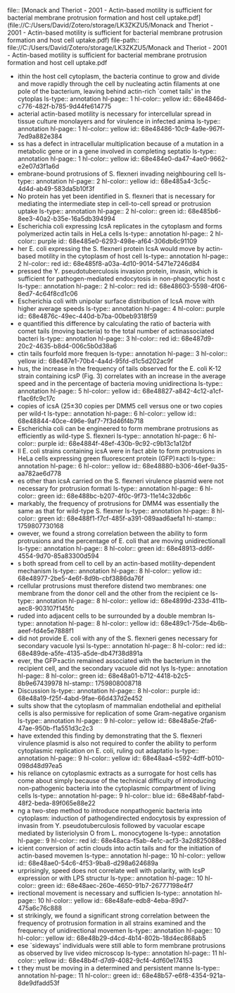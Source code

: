 file:: [Monack and Theriot - 2001 - Actin-based motility is sufficient for bacterial membrane protrusion formation and host cell uptake.pdf](file://C:/Users/David/Zotero/storage/LK3ZKZU5/Monack and Theriot - 2001 - Actin-based motility is sufficient for bacterial membrane protrusion formation and host cell uptake.pdf)
file-path:: file://C:/Users/David/Zotero/storage/LK3ZKZU5/Monack and Theriot - 2001 - Actin-based motility is sufficient for bacterial membrane protrusion formation and host cell uptake.pdf

- ithin the host cell cytoplasm, the bacteria continue to grow and divide and move rapidly through the cell by nucleating actin filaments at one pole of the bacterium, leaving behind actin-rich `comet tails' in the cytoplas
  ls-type:: annotation
  hl-page:: 1
  hl-color:: yellow
  id:: 68e4846d-c776-482f-b785-9d44fe614775
- acterial actin-based motility is necessary for intercellular spread in tissue culture monolayers and for virulence in infected anima
  ls-type:: annotation
  hl-page:: 1
  hl-color:: yellow
  id:: 68e48486-10c9-4a9e-967f-7ed9a882e384
- ss has a defect in intracellular multiplication because of a mutation in a metabolic gene or in a gene involved in completing septatio
  ls-type:: annotation
  hl-page:: 1
  hl-color:: yellow
  id:: 68e484e0-da47-4ae0-9662-e2e07d3f1a6d
- embrane-bound protrusions of S. flexneri invading neighbouring cell
  ls-type:: annotation
  hl-page:: 2
  hl-color:: yellow
  id:: 68e485a4-3c5c-4d4d-ab49-583da5b10f3f
- No protein has yet been identified in S. flexneri that is necessary for mediating the intermediate step in cell-to-cell spread or protrusion uptake
  ls-type:: annotation
  hl-page:: 2
  hl-color:: green
  id:: 68e485b6-8ee3-40a2-b35e-16a5db394994
- Escherichia coli expressing IcsA replicates in the cytoplasm and forms polymerized actin tails in HeLa cells
  ls-type:: annotation
  hl-page:: 2
  hl-color:: purple
  id:: 68e485e0-6293-498e-af64-306db6c91109
- her E. coli expressing the S. flexneri protein IcsA would move by actin-based motility in the cytoplasm of host cell
  ls-type:: annotation
  hl-page:: 2
  hl-color:: red
  id:: 68e485f8-a03a-4d10-9014-5471e7246d84
- pressed the Y. pseudotuberculosis invasion protein, invasin, which is sufficient for pathogen-mediated endocytosis in non-phagocytic host c
  ls-type:: annotation
  hl-page:: 2
  hl-color:: red
  id:: 68e48603-5598-4f06-8ed7-4c64f8cd1c06
- Escherichia coli with unipolar surface distribution of IcsA move with higher average speeds
  ls-type:: annotation
  hl-page:: 4
  hl-color:: purple
  id:: 68e4876c-49ec-440d-b7ba-00beb9318f59
- e quantified this difference by calculating the ratio of bacteria with comet tails (moving bacteria) to the total number of actinassociated bacteri
  ls-type:: annotation
  hl-page:: 3
  hl-color:: red
  id:: 68e487d9-20c2-4635-b8d4-006c5b0d38a6
- ctin tails fourfold more frequen
  ls-type:: annotation
  hl-page:: 3
  hl-color:: yellow
  id:: 68e487e1-70b4-4a4d-95fd-d1c5d202ac9f
- hus, the increase in the frequency of tails observed for the E. coli K-12 strain containing icsP (Fig. 3) correlates with an increase in the average speed and in the percentage of bacteria moving unidirectiona
  ls-type:: annotation
  hl-page:: 5
  hl-color:: yellow
  id:: 68e48827-a842-4c12-a1cf-f1ac6fc9c17c
- copies of icsA (25±30 copies per DMM5 cell versus one or two copies per wild-t
  ls-type:: annotation
  hl-page:: 6
  hl-color:: yellow
  id:: 68e48844-40ce-496e-9af7-7f3d46f4b718
- Escherichia coli can be engineered to form membrane protrusions as efficiently as wild-type S. flexneri
  ls-type:: annotation
  hl-page:: 6
  hl-color:: purple
  id:: 68e4884f-48ef-430b-9c92-c9b13c1a12bf
- ll E. coli strains containing icsA were in fact able to form protrusions in HeLa cells expressing green fluorescent protein (GFP)±acti
  ls-type:: annotation
  hl-page:: 6
  hl-color:: yellow
  id:: 68e48880-b306-46ef-9a35-aa782ae6d778
- es other than icsA carried on the S. flexneri virulence plasmid were not necessary for protrusion formati
  ls-type:: annotation
  hl-page:: 6
  hl-color:: green
  id:: 68e488bc-b207-4f0c-9f73-11e14c32db6c
- markably, the frequency of protrusions for DMM4 was essentially the same as that for wild-type S. flexner
  ls-type:: annotation
  hl-page:: 8
  hl-color:: green
  id:: 68e488f1-f7cf-485f-a391-089aad6aefa1
  hl-stamp:: 1759807730168
- owever, we found a strong correlation between the ability to form protrusions and the percentage of E. coli that are moving unidirectionall
  ls-type:: annotation
  hl-page:: 8
  hl-color:: green
  id:: 68e48913-dd6f-4554-9d70-85a83300d594
- s both spread from cell to cell by an actin-based motility-dependent mechanism
  ls-type:: annotation
  hl-page:: 8
  hl-color:: yellow
  id:: 68e48977-2be5-4e6f-8d9b-cbf3886da76f
- rcellular protrusions must therefore distend two membranes: one membrane from the donor cell and the other from the recipient ce
  ls-type:: annotation
  hl-page:: 8
  hl-color:: yellow
  id:: 68e4899d-233d-411b-aec8-903107f145fc
- ruded into adjacent cells to be surrounded by a double membran
  ls-type:: annotation
  hl-page:: 8
  hl-color:: yellow
  id:: 68e489c1-75de-4b6b-aeef-fd4e5e7888f1
- did not provide E. coli with any of the S. flexneri genes necessary for secondary vacuole lysi
  ls-type:: annotation
  hl-page:: 8
  hl-color:: red
  id:: 68e489de-a5fe-4135-a5de-db47f38d891a
- ever, the GFP±actin remained associated with the bacterium in the recipient cell, and the secondary vacuole did not lys
  ls-type:: annotation
  hl-page:: 8
  hl-color:: green
  id:: 68e48a01-b712-4418-b2c5-8b9e67439978
  hl-stamp:: 1759808008718
- Discussion
  ls-type:: annotation
  hl-page:: 8
  hl-color:: purple
  id:: 68e48a19-f25f-4abd-9fae-66d437d2e452
- sults show that the cytoplasm of mammalian endothelial and epithelial cells is also permissive for replication of some Gram-negative organism
  ls-type:: annotation
  hl-page:: 9
  hl-color:: yellow
  id:: 68e48a5e-2fa6-47ae-950b-f1a551d3c2c3
- have extended this finding by demonstrating that the S. flexneri virulence plasmid is also not required to confer the ability to perform cytoplasmic replication on E. coli, ruling out adaptatio
  ls-type:: annotation
  hl-page:: 9
  hl-color:: yellow
  id:: 68e48aa4-c592-4dff-b010-098d48d97ea5
- his reliance on cytoplasmic extracts as a surrogate for host cells has come about simply because of the technical difficulty of introducing non-pathogenic bacteria into the cytoplasmic compartment of living cells
  ls-type:: annotation
  hl-page:: 9
  hl-color:: blue
  id:: 68e48abf-fabd-48f2-beda-89f065e88e22
- ng a two-step method to introduce nonpathogenic bacteria into cytoplasm: induction of pathogendirected endocytosis by expression of invasin from Y. pseudotuberculosis followed by vacuolar escape mediated by listeriolysin O from L. monocytogene
  ls-type:: annotation
  hl-page:: 9
  hl-color:: red
  id:: 68e48aca-f5ab-4e1c-acf3-3a2d825088ed
- icient conversion of actin clouds into actin tails and for the initiation of actin-based movemen
  ls-type:: annotation
  hl-page:: 10
  hl-color:: yellow
  id:: 68e48ae0-54c6-4f53-9ba8-d298a624689a
- urprisingly, speed does not correlate well with polarity, with IcsP expression or with LPS structur
  ls-type:: annotation
  hl-page:: 10
  hl-color:: green
  id:: 68e48aec-260e-4650-91b7-26777198e4f7
- irectional movement is necessary and sufficien
  ls-type:: annotation
  hl-page:: 10
  hl-color:: yellow
  id:: 68e48afe-edb8-4eba-89d7-475a6c76c888
- st strikingly, we found a significant strong correlation between the frequency of protrusion formation in all strains examined and the frequency of unidirectional movemen
  ls-type:: annotation
  hl-page:: 10
  hl-color:: yellow
  id:: 68e48b29-d4cd-4b14-802b-18d4ec868ab5
- ese `sideways' individuals were still able to form membrane protrusions as observed by live video microscop
  ls-type:: annotation
  hl-page:: 11
  hl-color:: yellow
  id:: 68e48b4f-d7d9-4082-9cf4-4df60e174153
- t they must be moving in a determined and persistent manne
  ls-type:: annotation
  hl-page:: 11
  hl-color:: green
  id:: 68e48b57-e6f8-4354-921a-8de9dfadd53f